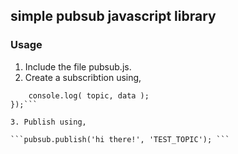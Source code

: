 ## simple pubsub javascript library

### Usage

1. Include the file pubsub.js.
2. Create a subscribtion using,

```pubsub.subscribe( 'TEST_TOPIC', function(topic, data){
    console.log( topic, data );
});```

3. Publish using,

```pubsub.publish('hi there!', 'TEST_TOPIC'); ```